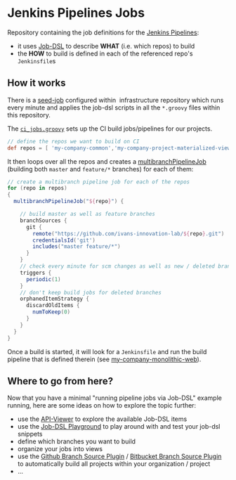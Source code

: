 
# Jenkins Pipelines Jobs

Repository containing the job definitions for the [Jenkins Pipelines](https://github.com/ivans-innovation-lab/my-company-infrastructure):
 * it uses [Job-DSL](https://github.com/jenkinsci/job-dsl-plugin/wiki) to describe **WHAT** (i.e. which repos) to build
 * the **HOW** to build is defined in each of the referenced repo's `Jenkinsfile`s

## How it works

There is a [seed-job](https://github.com/ivans-innovation-lab/jenkins-pipelines-infrastructure/blob/master/seedJob.xml) configured within  infrastructure repository which runs every minute and applies the job-dsl scripts in all the `*.groovy` files within this repository.

The [`ci_jobs.groovy`](https://github.com/ivans-innovation-lab/jenkins-pipelines-jobs/blob/master/ci_jobs.groovy) sets up the CI build jobs/pipelines for our projects.
```groovy
// define the repos we want to build on CI
def repos = [ 'my-company-common','my-company-project-materialized-view','my-company-project-domain','my-company-blog-materialized-view','my-company-blog-domain','my-company-monolith' ]
```

It then loops over all the repos and creates a [multibranchPipelineJob](https://jenkinsci.github.io/job-dsl-plugin/#method/javaposse.jobdsl.dsl.DslFactory.multibranchPipelineJob) (building both `master` and `feature/*` branches) for each of them:

```groovy
// create a multibranch pipeline job for each of the repos
for (repo in repos)
{
  multibranchPipelineJob("${repo}") {

    // build master as well as feature branches
    branchSources {
      git {
        remote("https://github.com/ivans-innovation-lab/${repo}.git")
        credentialsId('git')
        includes("master feature/*")
      }
    }
    // check every minute for scm changes as well as new / deleted branches
    triggers {
      periodic(1)
    }
    // don't keep build jobs for deleted branches
    orphanedItemStrategy {
      discardOldItems {
        numToKeep(0)
      }
    }
  }
}

```

Once a build is started, it will look for a `Jenkinsfile` and run the build pipeline that is defined therein (see [my-company-monolithic-web](https://github.com/ivans-innovation-lab/my-company-monolithic-web)).


## Where to go from here?

Now that you have a minimal "running pipeline jobs via Job-DSL" example running, here are some ideas on how to explore the topic further:

 * use the [API-Viewer](https://jenkinsci.github.io/job-dsl-plugin/) to explore the available Job-DSL items
 * use the [Job-DSL Playground](https://job-dsl.herokuapp.com/) to play around with and test your job-dsl snippets
 * define which branches you want to build
 * organize your jobs into views
 * use the [Github Branch Source Plugin](https://wiki.jenkins-ci.org/display/JENKINS/GitHub+Branch+Source+Plugin) /  [Bitbucket Branch Source Plugin](https://wiki.jenkins-ci.org/display/JENKINS/Bitbucket+Branch+Source+Plugin) to automatically build all projects within your organization / project
 * ...
